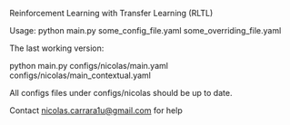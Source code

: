Reinforcement Learning with Transfer Learning (RLTL)

Usage:
    python main.py some_config_file.yaml some_overriding_file.yaml
    
The last working version:

python main.py configs/nicolas/main.yaml configs/nicolas/main_contextual.yaml

All configs files under configs/nicolas should be up to date.

Contact nicolas.carrara1u@gmail.com for help

